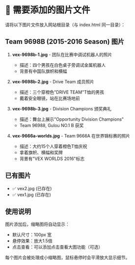 # 📸 需要添加的图片文件

请将以下图片文件放入网站根目录（与 index.html 同一目录）：

## Team 9698B (2015-2016 Season) 图片

1. **vex-9698b-1.jpg** - 团队在比赛中调试机器人的照片
   - 描述：四个男孩在白色桌子旁调试金属机器人
   - 背景有中国队旗帜和横幅

2. **vex-9698b-2.jpg** - Drive Team 成员照片
   - 描述：三个穿橙色"DRIVE TEAM"T恤的男孩
   - 戴着安全眼镜，站在比赛场地前

3. **vex-9698b-3.jpg** - Division Champions 颁奖典礼
   - 描述：舞台上展示"Opportunity Division Champions"
   - Team 96988, Gulou NO.1 B 获奖

4. **vex-9666a-worlds.jpg** - Team 9666A 在世界锦标赛的照片
   - 描述：大约15个人穿着橙色T恤庆祝
   - 拿着旗帜、横幅和奖牌
   - 背景有"VEX WORLDS 2016"标志

## 已有图片
- ✅ vex2.jpg (已存在)
- ✅ vex1.jpg (已存在)

## 使用说明

图片添加后，缩略图将自动显示：
- 默认尺寸：100px 宽
- 悬停效果：放大1.5倍
- 点击查看：可以添加点击查看大图功能（可选）

每个图片会被处理成小缩略图，鼠标悬停时会平滑放大显示细节。

